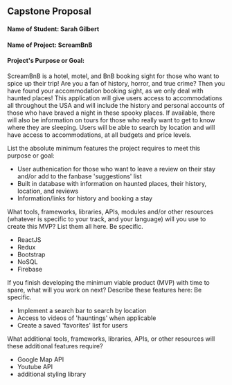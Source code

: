 ## Capstone Proposal

#### Name of Student: Sarah Gilbert

#### Name of Project: ScreamBnB

#### Project's Purpose or Goal: 
ScreamBnB is a hotel, motel, and BnB booking sight for those who want to spice up their trip! Are you a fan of history, horror, and true crime? Then you have found your accommodation booking sight, as we only deal with haunted places! This application will give users access to accommodations all throughout the USA and will include the history and personal accounts of those who have braved a night in these spooky places. If available, there will also be information on tours for those who really want to get to know where they are sleeping. Users will be able to search by location and will have access to accommodations, at all budgets and price levels.

List the absolute minimum features the project requires to meet this purpose or goal:

* User authenication for those who want to leave a review on their stay and/or add to the fanbase 'suggestions' list
* Built in database with information on haunted places, their history, location, and reviews
* Information/links for history and booking a stay

What tools, frameworks, libraries, APIs, modules and/or other resources (whatever is specific to your track, and your language) will you use to create this MVP? List them all here. Be specific.

* ReactJS 
* Redux
* Bootstrap
* NoSQL
* Firebase

If you finish developing the minimum viable product (MVP) with time to spare, what will you work on next? Describe these features here: Be specific.

* Implement a search bar to search by location
* Access to videos of 'hauntings' when applicable
* Create a saved 'favorites' list for users

What additional tools, frameworks, libraries, APIs, or other resources will these additional features require?

* Google Map API
* Youtube API 
* additional styling library 